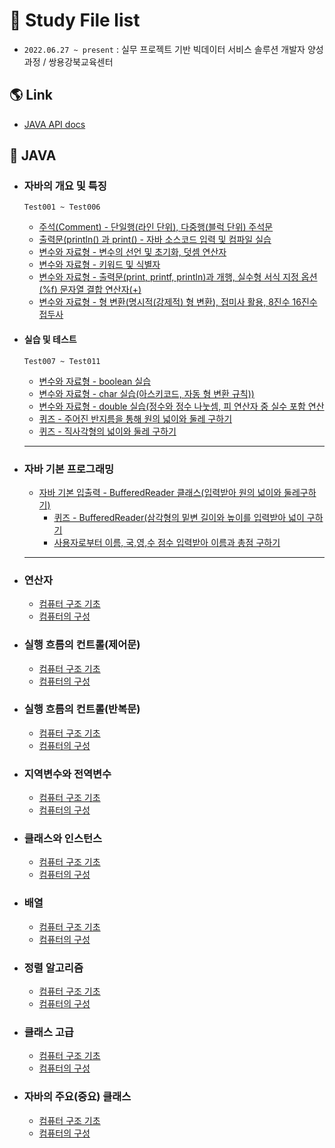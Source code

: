 # 🏫 Study File list

- `2022.06.27 ~ present` : 실무 프로젝트 기반 빅데이터 서비스 솔루션 개발자 양성과정 / 쌍용강북교육센터
 
 ## 🌎 Link
 - [JAVA API docs](https://docs.oracle.com/javase/8/docs/api/)


## 📌 JAVA

- ### 자바의 개요 및 특징 

  `Test001 ~ Test006`
  - [주석(Comment) - 단일행(라인 단위), 다중행(블럭 단위) 주석문](20220630Test006/Test001.java)
  - [출력문(println() 과 print() - 자바 소스코드 입력 및 컴파일 실습](20220630Test006/Test002.java)
  - [변수와 자료형 - 변수의 선언 및 초기화, 덧셈 연산자](20220630Test006/Test003.java)
  - [변수와 자료형 - 키워드 및 식별자](20220630Test006/Test004.java)
  - [변수와 자료형 - 출력문(print, printf, println)과 개행, 실수형 서식 지정 옵션(%f) 문자열 결합 연산자(+)](20220630Test006/Test005.java)
  - [변수와 자료형 - 형 변환(명시적(강제적) 형 변환), 접미사 활용, 8진수 16진수 접두사](20220630Test006/Test006.java)

- #### 실습 및 테스트

  `Test007 ~ Test011`
  - [변수와 자료형 - boolean 실습](20220701Test015/Test007.java)
  - [변수와 자료형 - char 실습(아스키코드, 자동 형 변환 규칙))](20220701Test015/Test008.java)
  - [변수와 자료형 - double 실습(정수와 정수 나눗셈, 피 연산자 중 실수 포함 연산](20220701Test015/Test009.java)
  - [퀴즈 - 주어진 반지름을 통해 원의 넓이와 둘레 구하기](20220701Test015/Test010.java)
  - [퀴즈 - 직사각형의 넓이와 둘레 구하기](20220701Test015/Test011.java)

  ---
  
- ### 자바 기본 프로그래밍

  - [자바 기본 입출력 - BufferedReader 클래스(입력받아 원의 넓이와 둘레구하기)](20220701Test015/Test012.java)
    - [퀴즈 - BufferedReader(삼각형의 밑변 길이와 높이를 입력받아 넓이 구하기](20220701Test015/Test013.java)
    - [사용자로부터 이름, 국,영,수 점수 입력받아 이름과 총점 구하기](20220701Test015/Test014.java)


  ---

- ### 연산자

  - [컴퓨터 구조 기초]()
  - [컴퓨터의 구성]()
  
  
- ### 실행 흐름의 컨트롤(제어문)

  - [컴퓨터 구조 기초]()
  - [컴퓨터의 구성]()
  
  
- ### 실행 흐름의 컨트롤(반복문)

  - [컴퓨터 구조 기초]()
  - [컴퓨터의 구성]()
  
  
- ### 지역변수와 전역변수

  - [컴퓨터 구조 기초]()
  - [컴퓨터의 구성]()
   
  
- ### 클래스와 인스턴스

  - [컴퓨터 구조 기초]()
  - [컴퓨터의 구성]() 
    
  
- ### 배열

  - [컴퓨터 구조 기초]()
  - [컴퓨터의 구성]()
    
  
- ### 정렬 알고리즘

  - [컴퓨터 구조 기초]()
  - [컴퓨터의 구성]()
  
  
- ### 클래스 고급

  - [컴퓨터 구조 기초]()
  - [컴퓨터의 구성]()
    
  
- ### 자바의 주요(중요) 클래스

  - [컴퓨터 구조 기초]()
  - [컴퓨터의 구성]()
  
  
  
  
